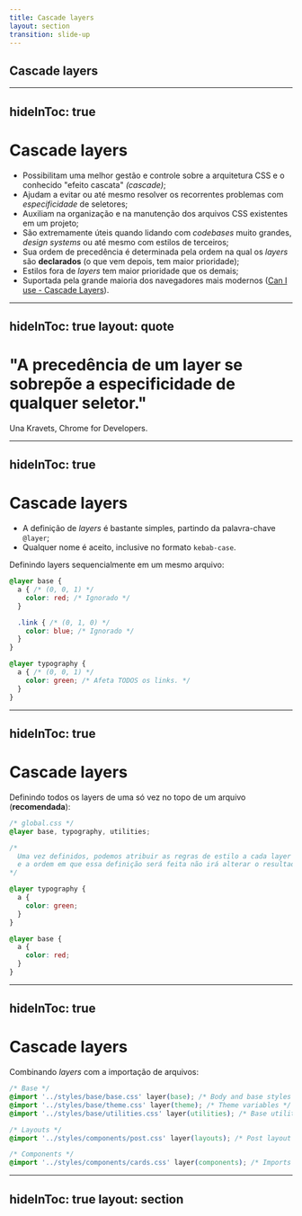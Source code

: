 ```yaml
---
title: Cascade layers
layout: section
transition: slide-up
---
```


<!-- Cascade layers -->
<section>
  <h1 class="section-title">
    Cascade layers
  </h1>
</section>

---
hideInToc: true
---

# Cascade layers

- Possibilitam uma melhor gestão e controle sobre a arquitetura CSS e o conhecido "efeito cascata" _(cascade)_;
- Ajudam a evitar ou até mesmo resolver os recorrentes problemas com _especificidade_ de seletores;
- Auxiliam na organização e na manutenção dos arquivos CSS existentes em um projeto;
- São extremamente úteis quando lidando com _codebases_ muito grandes, _design systems_ ou até mesmo com estilos de terceiros;
- Sua ordem de precedência é determinada pela ordem na qual os _layers_ são **declarados** (o que vem depois, tem maior prioridade);
- Estilos fora de _layers_ tem maior prioridade que os demais;
- Suportada pela grande maioria dos navegadores mais modernos ([Can I use - Cascade Layers](https://caniuse.com/css-cascade-layers)).

---
hideInToc: true
layout: quote
---

# "A precedência de um layer se sobrepõe a especificidade de qualquer seletor."

Una Kravets, Chrome for Developers.

---
hideInToc: true
---

# Cascade layers

- A definição de _layers_ é bastante simples, partindo da palavra-chave `@layer`;
- Qualquer nome é aceito, inclusive no formato `kebab-case`.

Definindo layers sequencialmente em um mesmo arquivo:

```css
@layer base {
  a { /* (0, 0, 1) */
    color: red; /* Ignorado */
  }

  .link { /* (0, 1, 0) */
    color: blue; /* Ignorado */
  }
}

@layer typography {
  a { /* (0, 0, 1) */
    color: green; /* Afeta TODOS os links. */
  }
}
```

---
hideInToc: true
---

# Cascade layers

Definindo todos os layers de uma só vez no topo de um arquivo (**recomendada**):

```css
/* global.css */
@layer base, typography, utilities;

/* 
  Uma vez definidos, podemos atribuir as regras de estilo a cada layer
  e a ordem em que essa definição será feita não irá alterar o resultado final. 
*/

@layer typography {
  a { 
    color: green;
  }
}

@layer base {
  a {
    color: red;
  }
}
```

---
hideInToc: true
---

# Cascade layers

Combinando _layers_ com a importação de arquivos:

```css
/* Base */
@import '../styles/base/base.css' layer(base); /* Body and base styles */
@import '../styles/base/theme.css' layer(theme); /* Theme variables */
@import '../styles/base/utilities.css' layer(utilities); /* Base utilities */

/* Layouts */
@import '../styles/components/post.css' layer(layouts); /* Post layout */

/* Components */
@import '../styles/components/cards.css' layer(components); /* Imports card */
```

<!-- Docs -->
<AppReferences class="mt-[78px]">
  <AppLink url="https://www.jefersonsilva.me/articles/organise-your-css-with-cascade-layers" title="Organise your CSS with Cascade Layers" />
</AppReferences>

---
hideInToc: true
layout: section
---

<AppLink url="https://codepen.io/leoadamo/pen/abMKpPb?editors=1100" title="Demo" class="text-4xl" />